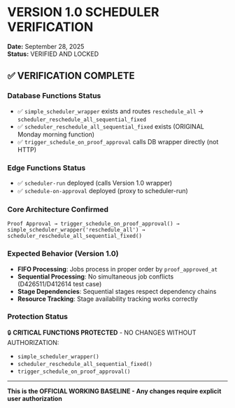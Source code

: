 # VERSION 1.0 SCHEDULER VERIFICATION
**Date:** September 28, 2025  
**Status:** VERIFIED AND LOCKED  

## ✅ VERIFICATION COMPLETE

### Database Functions Status
- ✅ `simple_scheduler_wrapper` exists and routes `reschedule_all` → `scheduler_reschedule_all_sequential_fixed`
- ✅ `scheduler_reschedule_all_sequential_fixed` exists (ORIGINAL Monday morning function)
- ✅ `trigger_schedule_on_proof_approval` calls DB wrapper directly (not HTTP)

### Edge Functions Status  
- ✅ `scheduler-run` deployed (calls Version 1.0 wrapper)
- ✅ `schedule-on-approval` deployed (proxy to scheduler-run)

### Core Architecture Confirmed
```
Proof Approval → trigger_schedule_on_proof_approval() → simple_scheduler_wrapper('reschedule_all') → scheduler_reschedule_all_sequential_fixed()
```

### Expected Behavior (Version 1.0)
- **FIFO Processing**: Jobs process in proper order by `proof_approved_at`
- **Sequential Processing**: No simultaneous job conflicts (D426511/D412614 test case)
- **Stage Dependencies**: Sequential stages respect dependency chains
- **Resource Tracking**: Stage availability tracking works correctly

### Protection Status
🔒 **CRITICAL FUNCTIONS PROTECTED** - NO CHANGES WITHOUT AUTHORIZATION:
- `simple_scheduler_wrapper()`  
- `scheduler_reschedule_all_sequential_fixed()`
- `trigger_schedule_on_proof_approval()`

---
**This is the OFFICIAL WORKING BASELINE - Any changes require explicit user authorization**